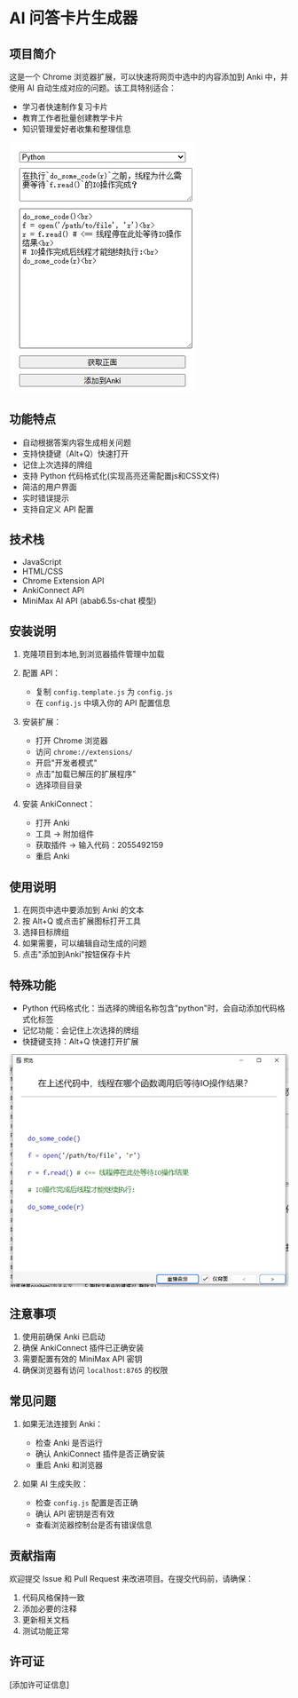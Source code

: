 # AI 问答卡片生成器

## 项目简介
这是一个 Chrome 浏览器扩展，可以快速将网页中选中的内容添加到 Anki 中，并使用 AI 自动生成对应的问题。该工具特别适合：
- 学习者快速制作复习卡片
- 教育工作者批量创建教学卡片
- 知识管理爱好者收集和整理信息

![image](./pics/1.png)

## 功能特点
- 自动根据答案内容生成相关问题
- 支持快捷键（Alt+Q）快速打开
- 记住上次选择的牌组
- 支持 Python 代码格式化(实现高亮还需配置js和CSS文件)
- 简洁的用户界面
- 实时错误提示
- 支持自定义 API 配置

## 技术栈
- JavaScript
- HTML/CSS
- Chrome Extension API
- AnkiConnect API
- MiniMax AI API (abab6.5s-chat 模型)

## 安装说明
1. 克隆项目到本地,到浏览器插件管理中加载


2. 配置 API：
   - 复制 `config.template.js` 为 `config.js`
   - 在 `config.js` 中填入你的 API 配置信息

3. 安装扩展：
   - 打开 Chrome 浏览器
   - 访问 `chrome://extensions/`
   - 开启"开发者模式"
   - 点击"加载已解压的扩展程序"
   - 选择项目目录

4. 安装 AnkiConnect：
   - 打开 Anki
   - 工具 -> 附加组件
   - 获取插件 -> 输入代码：2055492159
   - 重启 Anki

## 使用说明
1. 在网页中选中要添加到 Anki 的文本
2. 按 Alt+Q 或点击扩展图标打开工具
3. 选择目标牌组
4. 如果需要，可以编辑自动生成的问题
5. 点击"添加到Anki"按钮保存卡片

## 特殊功能
- Python 代码格式化：当选择的牌组名称包含"python"时，会自动添加代码格式化标签
- 记忆功能：会记住上次选择的牌组
- 快捷键支持：Alt+Q 快速打开扩展

![image](./pics/2.png)


## 注意事项
1. 使用前确保 Anki 已启动
2. 确保 AnkiConnect 插件已正确安装
3. 需要配置有效的 MiniMax API 密钥
4. 确保浏览器有访问 `localhost:8765` 的权限

## 常见问题
1. 如果无法连接到 Anki：
   - 检查 Anki 是否运行
   - 确认 AnkiConnect 插件是否正确安装
   - 重启 Anki 和浏览器

2. 如果 AI 生成失败：
   - 检查 `config.js` 配置是否正确
   - 确认 API 密钥是否有效
   - 查看浏览器控制台是否有错误信息

## 贡献指南
欢迎提交 Issue 和 Pull Request 来改进项目。在提交代码前，请确保：
1. 代码风格保持一致
2. 添加必要的注释
3. 更新相关文档
4. 测试功能正常

## 许可证
[添加许可证信息]